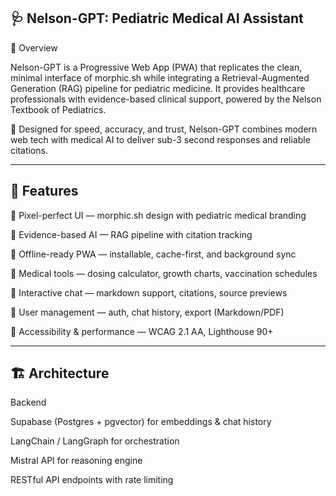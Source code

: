 ## 🩺 Nelson-GPT: Pediatric Medical AI Assistant

📖 Overview

Nelson-GPT is a Progressive Web App (PWA) that replicates the clean, minimal interface of morphic.sh while integrating a Retrieval-Augmented Generation (RAG) pipeline for pediatric medicine.
It provides healthcare professionals with evidence-based clinical support, powered by the Nelson Textbook of Pediatrics.

🚀 Designed for speed, accuracy, and trust, Nelson-GPT combines modern web tech with medical AI to deliver sub-3 second responses and reliable citations.


---

## 🎯 Features

🔹 Pixel-perfect UI — morphic.sh design with pediatric medical branding

🔹 Evidence-based AI — RAG pipeline with citation tracking

🔹 Offline-ready PWA — installable, cache-first, and background sync

🔹 Medical tools — dosing calculator, growth charts, vaccination schedules

🔹 Interactive chat — markdown support, citations, source previews

🔹 User management — auth, chat history, export (Markdown/PDF)

🔹 Accessibility & performance — WCAG 2.1 AA, Lighthouse 90+



---

## 🏗️ Architecture

Backend

Supabase (Postgres + pgvector) for embeddings & chat history

LangChain / LangGraph for orchestration

Mistral API for reasoning engine

RESTful API endpoints with rate limiting
